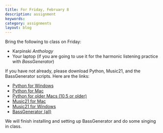 ```yaml
---
title: For Friday, February 8
description: assignment
keywords: 
category: assignments
layout: blog
---
```


Bring the following to class on Friday:

- Karpinski *Anthology*
- Your laptop (if you are going to use it for the harmonic listening practice with *BassGenerator*)

If you have not already, please download Python, Music21, and the BassGenerator scripts. Here are the links:

- [Python for Windows][PYwin]
- [Python for Mac][PYmac]
- [Python for older Macs (10.5 or older)][PYoldmac]
- [Music21 for Mac][m21mac]
- [Music21 for Windows][m21windows]
- [BassGenerator (all)][bg]

We will finish installing and setting up BassGenerator and do some singing in class.

[LC]: http://www.learningcatalytics.com
[PYwin]: http://python.org/ftp/python/2.7.3/python-2.7.3.msi
[PYmac]: http://python.org/ftp/python/2.7.3/python-2.7.3-macosx10.6.dmg
[PYoldmac]: http://python.org/ftp/python/2.7.3/python-2.7.3-macosx10.3.dmg
[m21mac]: http://code.google.com/p/music21/downloads/detail?name=music21-1.4.0.tar.gz&can=2&q=
[m21windows]: http://code.google.com/p/music21/downloads/detail?name=music21-1.4.0.win32.exe&can=2&q=
[bg]: /img/BassGenerator.zip